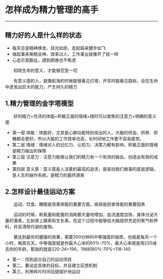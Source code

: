 # 怎样成为精力管理的高手
***
## 精力好的人是什么样的状态
- 每天总是精神焕发、目光如炬、走起路来健步如飞
- 做起事来聚精会神、效率过人、工作事业就像开了挂一样
- 心态乐观豁达，遇到困难也不焦虑

&ensp;&ensp;&ensp;&ensp;知晓生命的意义，才能够忍受一切

&ensp;&ensp;&ensp;&ensp;有意义感的人，就像航海的时候能够看见灯塔，开车时能看见路标，会在生命中迸发出巨大的能力，产生持久的精力

## 1.精力管理的金字塔模型
&ensp;&ensp;&ensp;&ensp;好的精力=充沛的体能+积极正面的情绪+随时可以聚焦的注意力+明确的意义感

- 第一层 体能：体能好，尤其是心肺功能特别突出的人，大脑的供血、供养、供糖都会更好。所以大脑的工作效率也高，长时间地工作更不容易疲劳。
- 第二层 情绪：情绪对人的记忆力、认知力、决策力都有影响，积极正面的情绪是精力输出的保障
- 第三层 注意力：注意力能够让我们的精力有一个有效的输出，创造出有效的成果
- 第四层 意义感：意义感是人活着的最高的追求，是驱动我们做事的底层逻辑，是人生的操作系统，是精力的最终源泉

## 2.怎样设计最佳运动方案
&ensp;&ensp;&ensp;&ensp;运动、饮食、睡眠是改善体能的重要方面，疾病是损害体能的重要因素

&ensp;&ensp;&ensp;&ensp;运动的时候，耗氧量和能量的消耗都大量地增加，血流速度加快，身体分泌大量的激素，比如肾上腺素和生长素。在这个过程中能够给大脑提供充足的氧气和养料，并且清除代谢的废物。

&ensp;&ensp;&ensp;&ensp;要达到最优的健康的效果，需要300分钟的中等强度的锻炼，也就是每天一个小时，每周五天。中等强度就是你最大心率的60%-70%，最大心率就是用220减去你的年龄，那我的就是220-24=196，196的60%-70%=118-140

- 第一：找到适合自己的运动项目
- 第二，要设定具体的目标，并且建立反馈机制
- 第三，利用碎片时间见缝插针地运动